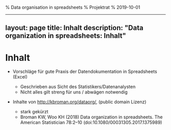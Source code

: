 % Data organisation in spreadsheets
% Projektrat
% 2019-10-01


---
layout: page
title: Inhalt
description: "Data organization in spreadsheets: Inhalt"
---

# Inhalt

* Vorschläge für gute Praxis der Datendokumentation in Spreadsheets (Excel)
	* Geschrieben aus Sicht des Statistikers/Datenanalysten
	* Nicht alles gilt streng für uns / abwägen notwendig

* Inhalte von http://kbroman.org/dataorg/, (public domain Lizenz)
	* stark gekürzt
	* Broman KW, Woo KH (2018) Data organization in spreadsheets. The American Statistician 78:2–10 (doi:10.1080/00031305.2017.1375989)
